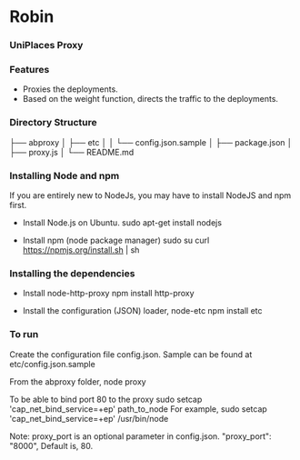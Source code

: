 Robin
=====

### UniPlaces Proxy ###

### Features
* Proxies the deployments.
* Based on the weight function, directs the traffic to the deployments.


### Directory Structure
├── abproxy
│   ├── etc
│   │   └── config.json.sample
│   ├── package.json
│   ├── proxy.js
│   └── README.md


### Installing Node and npm
If you are entirely new to NodeJs, you may have to install NodeJS and npm first.
* Install Node.js on Ubuntu.
sudo apt-get install nodejs 

* Install npm (node package manager)
sudo su
curl https://npmjs.org/install.sh | sh


### Installing the dependencies
* Install node-http-proxy
npm install http-proxy

* Install the configuration (JSON) loader, node-etc
npm install etc


### To run
Create the configuration file config.json.
Sample can be found at etc/config.json.sample

From the abproxy folder,
node proxy

To be able to bind port 80 to the proxy
sudo setcap 'cap_net_bind_service=+ep' path_to_node
For example,
sudo setcap 'cap_net_bind_service=+ep' /usr/bin/node

Note: proxy_port is an optional parameter in config.json.
"proxy_port": "8000",
Default is, 80.
